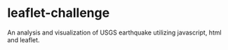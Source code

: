 # leaflet-challenge
An analysis and visualization of USGS earthquake utilizing javascript, html and leaflet. 
